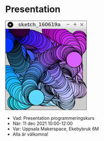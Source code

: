 # Presentation

![Ett Vackers Programm](ett_vackert_program.png)

* Vad: Presentation programmeringskurs
* När: 11 dec 2021 10:00-12:00
* Var: Uppsala Makerspace, Ekebybruk 6M
* Alla är välkomna!
